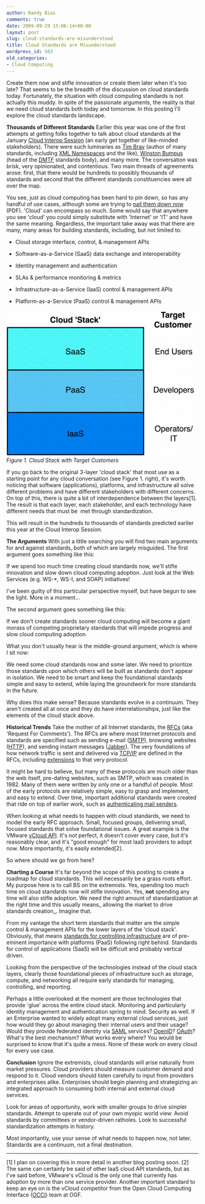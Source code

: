 ```yaml
---
author: Randy Bias
comments: true
date: 2009-09-29 15:06:14+00:00
layout: post
slug: cloud-standards-are-misunderstood
title: Cloud Standards are Misunderstood
wordpress_id: 563
old_categories:
- Cloud Computing
---
```


Create them now and stifle innovation or create them later when it's too late?  That seems to be the breadth of the discussion on cloud standards today.  Fortunately, the situation with cloud computing standards is not actually this muddy.  In spite of the passionate arguments, the reality is that we need cloud standards both today and tomorrow.  In this posting I'll explore the cloud standards landscape.

**Thousands of Different Standards**
Earlier this year was one of the first attempts at getting folks together to talk about cloud standards at the January [Cloud Interop Session](http://www.tbray.org/ongoing/When/200x/2009/01/20/Cloud-Interop) (an early get together of like-minded stakeholders).  There were such luminaries as [Tim Bray](http://www.tbray.org) (author of many standards, including [XML Namespaces](http://www.w3.org/TR/xml-names/) and the like), [Winston Bumpus](http://www.dmtf.org/about/officers/bios) (head of the [DMTF](http://www.dmtf.org) standards body), and many more.  The conversation was brisk, very opinionated, and contentious.  Two main threads of agreements arose: first, that there would be hundreds to possibly
thousands of standards and second that the different standards constituencies were all over the map.

You see, just as cloud computing has been hard to pin down, so has any handful of use cases, although some are trying to [nail them down now](http://opencloudmanifesto.org/Cloud_Computing_Use_Cases_Whitepaper-1_0.pdf) (PDF).  'Cloud' can encompass so much.  Some would say that anywhere you see 'cloud' you could simply substitute with 'Internet' or 'IT' and have the same meaning.  Regardless, the important take away was that there are many, many areas for building standards, including, but not limited to:



	
  * Cloud storage interface, control, & management APIs

	
  * Software-as-a-Service (SaaS) data exchange and interoperability

	
  * Identity management and authentication

	
  * SLAs & performance monitoring & metrics

	
  * Infrastructure-as-a-Service (IaaS) control & management APIs

	
  * Platform-as-a-Service (PaaS) control & management APIs


![Figure 1. Cloud Stack with Target Customers](/assets/media/2009/09/cloud-stack-with-target-customers-1024x776.png)
<cite>Figure 1. Cloud Stack with Target Customers</cite>

If you go back to the original 3-layer 'cloud stack' that most use as a starting point for any cloud conversation (see Figure 1. right), it's worth noticing that software (applications), platforms, and infrastructure all solve different problems and have different stakeholders with different concerns.  On top of this, there is quite a bit of interdependence between the layers[1].  The result is that each layer, each stakeholder, and each technology have different needs that must be  met through standardization.

This will result in the hundreds to thousands of standards predicted earlier this year at the Cloud Interop Session.

**The Arguments**
With just a little searching you will find two main arguments for and against standards, both of which are largely misguided.  The first argument goes something like this:


If we spend too much time creating cloud standards now, we'll stifle innovation and slow down cloud computing adoption.  Just look at the Web Services (e.g. WS-*, WS-I, and SOAP) initiatives!


I've been guilty of this particular perspective myself, but have begun to see the light. More in a moment...

The second argument goes something like this:


If we don't create standards sooner cloud computing will become a giant morass of competing proprietary standards that will impede progress and slow cloud computing adoption.


What you don't usually hear is the middle-ground argument, which is where I sit now:


We need some cloud standards now and some later.  We need to prioritize those standards upon which others will be built as standards don't appear in isolation.  We need to be smart and keep the foundational standards simple and easy to extend, while laying the groundwork for more standards in the future.


Why does this make sense?  Because standards evolve in a continuum.  They aren't created all at once and they do have interrelationships, just like the elements of the cloud stack above.

**Historical Trends**
Take the mother of all Internet standards, the [RFCs](http://en.wikipedia.org/wiki/Request_for_Comments) (aka 'Request For Comments').  The RFCs are where most Internet protocols and standards are specified such as sending e-mail ([SMTP](http://www.faqs.org/rfcs/rfc821.html)), browsing websites ([HTTP](http://www.faqs.org/rfcs/rfc1945.html)), and sending instant messages ([Jabber](http://www.ietf.org/rfc/rfc3920.txt)).  The very foundations of how network traffic is sent and delivered via [TCP/IP](http://www.faqs.org/rfcs/rfc793.html) are defined in the RFCs, including [extensions](http://www.ietf.org/rfc/rfc1323.txt) to that very protocol.

It might be hard to believe, but many of these protocols are much older than the web itself, pre-dating websites, such as SMTP, which was created in 1982.  Many of them were written by only one or a handful of people.  Most of the early protocols are relatively simple, easy to grasp and implement, and easy to extend.  Over time, important additional standards were created that ride on top of earlier work, such as [authenticating mail senders](http://www.faqs.org/rfcs/rfc2554.html).

When looking at what needs to happen with cloud standards, we need to model the early RFC approach.  Small, focused groups, delivering small, focused standards that solve foundational issues.  A great example is the VMware [vCloud API](http://www.vmware.com/go/vcloudapi).  It's not perfect, it doesn't cover every case, but it's reasonably clear, and it's "good enough" for most IaaS providers to adopt now.  More importantly, it's easily extended[2].

So where should we go from here?

**Charting a Course**
It's far beyond the scope of this posting to create a roadmap for cloud standards.  This will necessarily be a grass roots effort.  My purpose here is to call BS on the extremists.  Yes, spending too much time on cloud standards now will stifle innovation.  Yes, **not** spending any time will also stifle adoption.  We need the right amount of standardization at the right time and this usually means_ allowing the market to drive standards creation_.  Imagine that.

From my vantage the short term standards that matter are the simple control & management APIs for the lower layers of the 'cloud stack'.  Obviously, that means [standards for controlling infrastructure](http://www.occi-wg.org/doku.php) are of pre-eminent importance with platforms (PaaS) following right behind.  Standards for control of applications (SaaS) will be difficult and probably vertical driven.

Looking from the perspective of the technologies instead of the cloud stack layers, clearly those foundational pieces of infrastructure such as storage, compute, and networking all require early standards for managing, controlling, and reporting.

Perhaps a little overlooked at the moment are those technologies that provide 'glue' across the entire cloud stack.  Monitoring and particularly identity management and authentication spring to mind.  Security as well.  If an Enterprise wanted to widely adopt many external cloud services, just how would they go about managing their internal users and their usage?  Would they provide federated identity via [SAML](http://en.wikipedia.org/wiki/SAML) services?  [OpenID](http://en.wikipedia.org/wiki/OpenID)?  [OAuth](http://en.wikipedia.org/wiki/OAuth)?  What's the best mechanism?  What works every where?  You would be surprised to know that it's quite a mess.  None of these work on every cloud for every use case.

**Conclusion**
Ignore the extremists, cloud standards will arise naturally from market pressures.  Cloud providers should measure customer demand and respond to it.  Cloud vendors should listen carefully to input from providers and enterprises alike.  Enterprises should begin planning and strategizing an integrated approach to consuming both internal and external cloud services.

Look for areas of opportunity, work with smaller groups to drive simpler standards.  Attempt to operate out of your own myopic world view.  Avoid standards by committees or vendor-driven ratholes.  Look to successful standardization attempts in history.

Most importantly, use your sense of what needs to happen now, not later.  Standards are a continuum, not a final destination.



* * *

[1] I plan on covering this in more detail in another blog posting soon.
[2] The same can certainly be said of other IaaS cloud API standards, but as I've said before, VMware's vCloud is the only one that currently has adoption by more than one service provider.  Another important standard to keep an eye on is the vCloud competitor from the Open Cloud Computing Interface ([OCCI](http://www.occi-wg.org/doku.php)) team at OGF.
